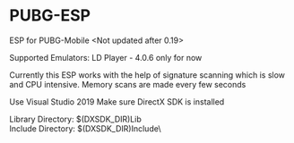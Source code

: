 # PUBG-ESP

ESP for PUBG-Mobile
<Not updated after 0.19>

Supported Emulators: LD Player - 4.0.6 only for now

Currently this ESP works with the help of signature scanning which is slow and CPU intensive.
Memory scans are made every few seconds

Use Visual Studio 2019
Make sure DirectX SDK is installed

Library Directory: $(DXSDK_DIR)Lib\
Include Directory: $(DXSDK_DIR)Include\
